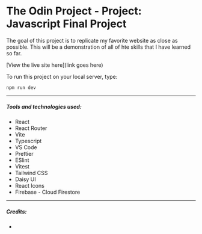 # The Odin Project - Project: Javascript Final Project

The goal of this project is to replicate my favorite website as close as possible. This will be a demonstration of all of hte skills that I have learned so far.

[View the live site here](link goes here)

To run this project on your local server, type:

```
npm run dev
```

<hr>

##### Tools and technologies used:

-   React
-   React Router
-   Vite
-   Typescript
-   VS Code
-   Prettier
-   ESlint
-   Vitest
-   Tailwind CSS
-   Daisy UI
-   React Icons
-   Firebase - Cloud Firestore

<hr>

##### Credits:

-
